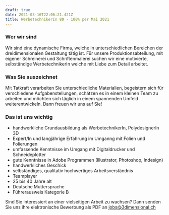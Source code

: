 ```yaml
---
draft: true
date: 2021-03-16T22:06:21.421Z
title: WerbetechnikerIn 80 - 100% per Mai 2021
---
```

### Wer wir sind

Wir sind eine dynamische Firma, welche in unterschiedlichen Bereichen der dreidimensionalen Gestaltung tätig ist. Für unsere Produktionsabteilung, mit eigener Schreinerei und Schriftenmalerei suchen wir eine motivierte, selbständige WerbetechnikerIn welche mit Liebe zum Detail arbeitet. 

### Was Sie auszeichnet

Mit Tatkraft verarbeiten Sie unterschiedliche Materialien, begeistern sich für verschiedene Aufgabenstellungen, schätzen es in einem kleinen Team zu arbeiten und möchten sich täglich in einem spannenden Umfeld weiterentwickeln. Dann freuen wir uns auf Sie!

### Das ist uns wichtig

* handwerkliche Grundausbildung als WerbetechnikerIn, PolydesignerIn 3D
* Expert/In und langjährige Erfahrung im Umganng mit Folien und Folierungen
* umfassende Kenntnisse im Umgang mit Digitaldrucker und Schneideplotter
* gute Kenntnisse in Adobe Programmen (Illustrator, Photoshop, Indesign)
* handwerkliches Geschick
* selbständiges, qualitativ hochwertiges Arbeitsverständnis
* Teamplayer
* 25 bis 40 Jahre alt
* Deutsche Muttersprache
* Führerausweis Kategorie B

Sind Sie interessiert an einer vielseitigen Arbeit zu wachsen? Dann senden Sie uns ihre elektronische Bewerbung als PDF an [jobs@3dimensional.ch](mailto:jobs@3dimensional.ch)